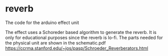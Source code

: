 # reverb
The code for the arduino effect unit

The effect uses a Schoreder based algorithm to generate the reverb. It is only for educational purposes since the reverb is lo-fi.
The parts needed for the physical unit are shown in the schematic.pdf
https://ccrma.stanford.edu/~jos/pasp/Schroeder_Reverberators.html
